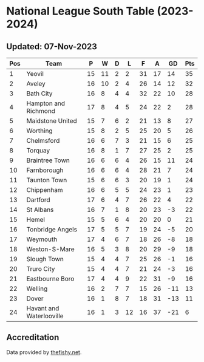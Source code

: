# National League South Table (2023-2024)
## Updated: 07-Nov-2023

| Pos | Team | P | W | D | L | F | A | GD | Pts |
| --- | --- | --- | --- | --- | --- | --- | --- | --- | --- |
| 1 | Yeovil | 15 | 11 | 2 | 2 | 31 | 17 | 14 | 35 |
| 2 | Aveley | 16 | 10 | 2 | 4 | 26 | 14 | 12 | 32 |
| 3 | Bath City | 16 | 8 | 4 | 4 | 32 | 22 | 10 | 28 |
| 4 | Hampton and Richmond | 17 | 8 | 4 | 5 | 24 | 22 | 2 | 28 |
| 5 | Maidstone United | 15 | 7 | 6 | 2 | 21 | 13 | 8 | 27 |
| 6 | Worthing | 15 | 8 | 2 | 5 | 25 | 20 | 5 | 26 |
| 7 | Chelmsford | 16 | 6 | 7 | 3 | 21 | 15 | 6 | 25 |
| 8 | Torquay | 16 | 8 | 1 | 7 | 27 | 25 | 2 | 25 |
| 9 | Braintree Town | 16 | 6 | 6 | 4 | 26 | 15 | 11 | 24 |
| 10 | Farnborough | 16 | 6 | 6 | 4 | 28 | 21 | 7 | 24 |
| 11 | Taunton Town | 15 | 6 | 6 | 3 | 20 | 19 | 1 | 24 |
| 12 | Chippenham | 16 | 6 | 5 | 5 | 24 | 23 | 1 | 23 |
| 13 | Dartford | 17 | 6 | 4 | 7 | 26 | 22 | 4 | 22 |
| 14 | St Albans | 16 | 7 | 1 | 8 | 20 | 23 | -3 | 22 |
| 15 | Hemel | 15 | 5 | 6 | 4 | 20 | 20 | 0 | 21 |
| 16 | Tonbridge Angels | 17 | 5 | 5 | 7 | 19 | 24 | -5 | 20 |
| 17 | Weymouth | 17 | 4 | 6 | 7 | 18 | 26 | -8 | 18 |
| 18 | Weston-S-Mare | 16 | 5 | 3 | 8 | 20 | 29 | -9 | 18 |
| 19 | Slough Town | 15 | 4 | 4 | 7 | 25 | 26 | -1 | 16 |
| 20 | Truro City | 15 | 4 | 4 | 7 | 21 | 24 | -3 | 16 |
| 21 | Eastbourne Boro | 17 | 4 | 4 | 9 | 22 | 31 | -9 | 16 |
| 22 | Welling | 16 | 2 | 7 | 7 | 15 | 26 | -11 | 13 |
| 23 | Dover | 16 | 1 | 8 | 7 | 18 | 31 | -13 | 11 |
| 24 | Havant and Waterlooville | 16 | 1 | 3 | 12 | 16 | 37 | -21 | 6 |

## Accreditation 

Data provided by [thefishy.net](https://www.thefishy.net/).